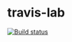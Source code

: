 # travis-lab

[![Build status](https://travis-ci.com/restavratof/travis-lab.svg?master)](https://travis-ci.com/restavratof)